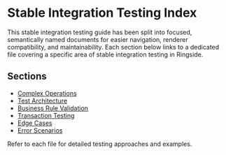 # Stable Integration Testing Index

This stable integration testing guide has been split into focused, semantically named documents for easier navigation, renderer compatibility, and maintainability. Each section below links to a dedicated file covering a specific area of stable integration testing in Ringside.

## Sections
- [Complex Operations](complex-operations.md)
- [Test Architecture](test-architecture.md)
- [Business Rule Validation](business-rule-validation.md)
- [Transaction Testing](transaction-testing.md)
- [Edge Cases](edge-cases.md)
- [Error Scenarios](error-scenarios.md)

Refer to each file for detailed testing approaches and examples.
